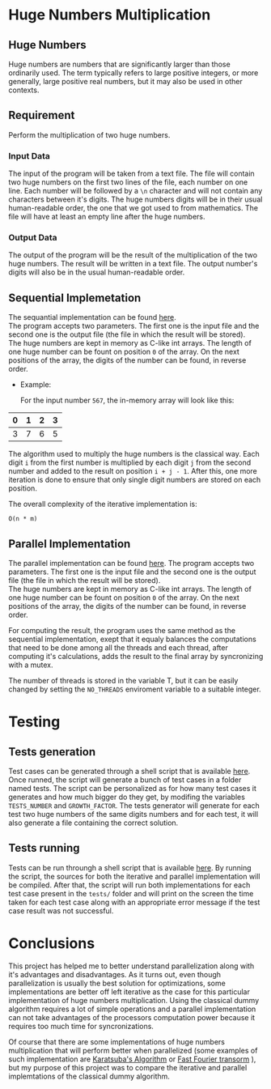 # Huge Numbers Multiplication

## Huge Numbers

Huge numbers are numbers that are significantly larger than those ordinarily used. The term typically refers to large positive integers, or more generally, large positive real numbers, but it may also be used in other contexts.

## Requirement

Perform the multiplication of two huge numbers.

### Input Data

The input of the program will be taken from a text file. The file will contain two huge numbers on the first two lines of the file, each number on one line. Each number will be followed by a `\n` character and will not contain any characters between it's digits. The huge numbers digits will be in their usual human-readable order, the one that we got used to from mathematics. The file will have at least an empty line after the huge numbers.

### Output Data

The output of the program will be the result of the multiplication of the two huge numbers. The result will be written in a text file. The output number's digits will also be in the usual human-readable order.

## Sequential Implemetation

The sequantial implementation can be found [here](iterative.cpp).  
The program accepts two parameters. The first one is the input file and the second one is the output file (the file in which the result will be stored).  
The huge numbers are kept in memory as C-like int arrays. The length of one huge number can be fount on position `0` of the array. On the next positions of the array, the digits of the number can be found, in reverse order.  

* Example:

  For the input number `567`, the in-memory array will look like this:

|0|1|2|3|
|-|-|-|-|
|3|7|6|5|


The algorithm used to multiply the huge numbers is the classical way. Each digit `i` from the first number is multiplied by each digit `j` from the second number and added to the result on position `i + j - 1`. After this, one more iteration is done to ensure that only single digit numbers are stored on each position.  

The overall complexity of the iterative implementation is:
```
O(n * m)
```

## Parallel Implementation

The parallel implementation can be found [here](parallel.cpp).
The program accepts two parameters. The first one is the input file and the second one is the output file (the file in which the result will be stored).  
The huge numbers are kept in memory as C-like int arrays. The length of one huge number can be fount on position `0` of the array. On the next positions of the array, the digits of the number can be found, in reverse order.  

For computing the result, the program uses the same method as the sequential implementation, exept that it equaly balances the computations that need to be done among all the threads and each thread, after computing it's calculations, adds the result to the final array by syncronizing with a mutex.

The number of threads is stored in the variable T, but it can be easily changed by setting the `NO_THREADS` enviroment variable to a suitable integer.

# Testing

## Tests generation

Test cases can be generated through a shell script that is available [here](generate_tests.sh). Once runned, the script will generate a bunch of test cases in a folder named tests. The script can be personalized as for how many test cases it generates and how much bigger do they get, by modifing the variables `TESTS_NUMBER` and `GROWTH_FACTOR`. The tests generator will generate for each test two huge numbers of the same digits numbers and for each test, it will also generate a file containing the correct solution.

## Tests running

Tests can be run throungh a shell script that is available [here](run_tests.sh). By running the script, the sources for both the iterative and parallel implementation will be compiled. After that, the script will run both implementations for each test case present in the `tests/` folder and will print on the screen the time taken for each test case along with an appropriate error message if the test case result was not successful.

# Conclusions

This project has helped me to better understand parallelization along with it's advantages and disadvantages. As it turns out, even though parallelization is usually the best solution for optimizations, some implementations are better off left iterative as the case for this particular implementation of huge numbers multiplication. Using the classical dummy algorithm requires a lot of simple operations and a parallel implementation can not take advantages of the processors computation power because it requires too much time for syncronizations.  

Of course that there are some implementations of huge numbers multiplication that will perform better when parallelized (some examples of such implementation are [Karatsuba's Algorithm](https://en.wikipedia.org/wiki/Karatsuba_algorithm) or [Fast Fourier transorm](https://en.wikipedia.org/wiki/Fast_Fourier_transform) ), but my purpose of this project was to compare the iterative and parallel implemtations of the classical dummy algorithm.
